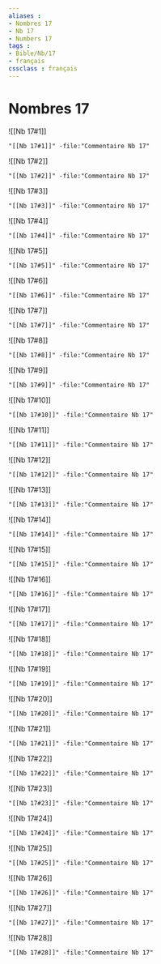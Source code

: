 ```yaml
---
aliases : 
- Nombres 17
- Nb 17
- Numbers 17
tags : 
- Bible/Nb/17
- français
cssclass : français
---
```


# Nombres 17

![[Nb 17#1]]

```query
"[[Nb 17#1]]" -file:"Commentaire Nb 17"
```

![[Nb 17#2]]

```query
"[[Nb 17#2]]" -file:"Commentaire Nb 17"
```

![[Nb 17#3]]

```query
"[[Nb 17#3]]" -file:"Commentaire Nb 17"
```

![[Nb 17#4]]

```query
"[[Nb 17#4]]" -file:"Commentaire Nb 17"
```

![[Nb 17#5]]

```query
"[[Nb 17#5]]" -file:"Commentaire Nb 17"
```

![[Nb 17#6]]

```query
"[[Nb 17#6]]" -file:"Commentaire Nb 17"
```

![[Nb 17#7]]

```query
"[[Nb 17#7]]" -file:"Commentaire Nb 17"
```

![[Nb 17#8]]

```query
"[[Nb 17#8]]" -file:"Commentaire Nb 17"
```

![[Nb 17#9]]

```query
"[[Nb 17#9]]" -file:"Commentaire Nb 17"
```

![[Nb 17#10]]

```query
"[[Nb 17#10]]" -file:"Commentaire Nb 17"
```

![[Nb 17#11]]

```query
"[[Nb 17#11]]" -file:"Commentaire Nb 17"
```

![[Nb 17#12]]

```query
"[[Nb 17#12]]" -file:"Commentaire Nb 17"
```

![[Nb 17#13]]

```query
"[[Nb 17#13]]" -file:"Commentaire Nb 17"
```

![[Nb 17#14]]

```query
"[[Nb 17#14]]" -file:"Commentaire Nb 17"
```

![[Nb 17#15]]

```query
"[[Nb 17#15]]" -file:"Commentaire Nb 17"
```

![[Nb 17#16]]

```query
"[[Nb 17#16]]" -file:"Commentaire Nb 17"
```

![[Nb 17#17]]

```query
"[[Nb 17#17]]" -file:"Commentaire Nb 17"
```

![[Nb 17#18]]

```query
"[[Nb 17#18]]" -file:"Commentaire Nb 17"
```

![[Nb 17#19]]

```query
"[[Nb 17#19]]" -file:"Commentaire Nb 17"
```

![[Nb 17#20]]

```query
"[[Nb 17#20]]" -file:"Commentaire Nb 17"
```

![[Nb 17#21]]

```query
"[[Nb 17#21]]" -file:"Commentaire Nb 17"
```

![[Nb 17#22]]

```query
"[[Nb 17#22]]" -file:"Commentaire Nb 17"
```

![[Nb 17#23]]

```query
"[[Nb 17#23]]" -file:"Commentaire Nb 17"
```

![[Nb 17#24]]

```query
"[[Nb 17#24]]" -file:"Commentaire Nb 17"
```

![[Nb 17#25]]

```query
"[[Nb 17#25]]" -file:"Commentaire Nb 17"
```

![[Nb 17#26]]

```query
"[[Nb 17#26]]" -file:"Commentaire Nb 17"
```

![[Nb 17#27]]

```query
"[[Nb 17#27]]" -file:"Commentaire Nb 17"
```

![[Nb 17#28]]

```query
"[[Nb 17#28]]" -file:"Commentaire Nb 17"
```

